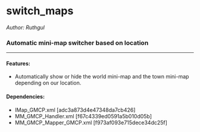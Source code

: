# switch_maps

*Author: Ruthgul*<br />

### Automatic mini-map switcher based on location
---
#### Features:
* Automatically show or hide the world mini-map and the town mini-map depending on our location.

#### Dependencies:
* IMap_GMCP.xml [adc3a873d4e47348da7cb426]
* MM_GMCP_Handler.xml [f67c4339ed0591a5b010d05b]
* MM_GMCP_Mapper_GMCP.xml [f973af093e715dece34dc25f]

